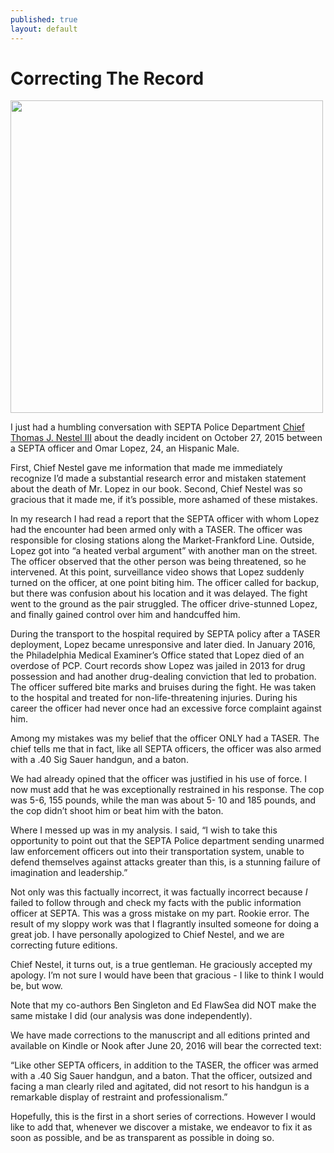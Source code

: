 ```yaml
---
published: true
layout: default
---
```

<h1>Correcting The Record</h1>
<p><img class="right" width="500px" src="http://cdn.phillymag.com/wp-content/uploads/2014/11/nestel.jpg" /></p>

<p>I just had a humbling conversation with SEPTA Police Department <a href="https://twitter.com/TNestel3" target="_blank">Chief Thomas J. Nestel III</a> about the deadly incident on October 27, 2015 between a SEPTA officer and Omar Lopez, 24, an Hispanic Male.</p> 

<p>First, Chief Nestel gave me information that made me immediately recognize I’d made a substantial research error and mistaken statement about the death of Mr. Lopez in our book. Second, Chief Nestel was so gracious that it made me, if it’s possible, more ashamed of these mistakes.</p>

<p>In my research I had read a report that the SEPTA officer with whom Lopez had the encounter had been armed only with a TASER. The officer was responsible for closing stations along the Market-Frankford Line. Outside, Lopez got into “a heated verbal argument” with another man on the street. The officer observed that the other person was being threatened, so he intervened. At this point, surveillance video shows that Lopez suddenly turned on the officer, at one point biting him. The officer called for backup, but there was confusion about his location and it was delayed. The fight went to the ground as the pair struggled. The officer drive-stunned Lopez, and finally gained control over him and handcuffed him.</p>

<p>During the transport to the hospital required by SEPTA policy after a TASER deployment, Lopez became unresponsive and later died. In January 2016, the Philadelphia Medical Examiner’s Office stated that Lopez died of an overdose of PCP. Court records show Lopez was jailed in 2013 for drug possession and had another drug-dealing conviction that led to probation. The officer suffered bite marks and bruises during the fight. He was taken to the hospital and treated for non-life-threatening injuries. During his career the officer had never once had an excessive force complaint against him.</p>

<p>Among my mistakes was my belief that the officer ONLY had a TASER. The chief tells me that in fact, like all SEPTA officers, the officer was also armed with a .40 Sig Sauer handgun, and a baton.</p>

<p>We had already opined that the officer was justified in his use of force. I now must add that he was exceptionally restrained in his response. The cop was 5-6, 155 pounds, while the man was about 5- 10 and 185 pounds, and the cop didn’t shoot him or beat him with the baton. </p>

<p>Where I messed up was in my analysis. I said, “I wish to take this opportunity to point out that the SEPTA Police department sending unarmed law enforcement officers out into their transportation system, unable to defend themselves against attacks greater than this, is a stunning failure of imagination and leadership.” </p>

<p>Not only was this factually incorrect, it was factually incorrect because <em>I</em> failed to follow through and check my facts with the public information officer at SEPTA. This was a gross mistake on my part. Rookie error. The result of my sloppy work was that I flagrantly insulted someone for doing a great job. I have personally apologized to Chief Nestel, and we are correcting future editions. </p>

<p>Chief Nestel, it turns out, is a true gentleman. He graciously accepted my apology. I’m not sure I would have been that gracious - I like to think I would be, but wow.</p>

<p>Note that my co-authors Ben Singleton and Ed FlawSea did NOT make the same mistake I did (our analysis was done independently).</p>

<p>We have made corrections to the manuscript and all editions printed and available on Kindle or Nook after June 20, 2016 will bear the corrected text:

<p>“Like other SEPTA officers, in addition to the TASER, the officer was armed with a .40 Sig Sauer handgun, and a baton. That the officer, outsized and facing a man clearly riled and agitated, did not resort to his handgun is a remarkable display of restraint and professionalism.”</p>

<p>Hopefully, this is the first in a short series of corrections. However I would like to add that, whenever we discover a mistake, we endeavor to fix it as soon as possible, and be as transparent as possible in doing so.</p>
